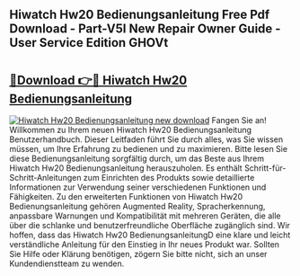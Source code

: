 ## Hiwatch Hw20 Bedienungsanleitung Free Pdf Download - Part-V5I New Repair Owner Guide - User Service Edition GHOVt

# <h2><a href="http://df62i9.blite.top/?on=Hiwatch+Hw20+Bedienungsanleitung">🔗Download 👉🔴 Hiwatch Hw20 Bedienungsanleitung</a></h2>

[![Hiwatch Hw20 Bedienungsanleitung new download](https://i.imgur.com/lujVjoI.png)](http://df62i9.blite.top/?on=Hiwatch+Hw20+Bedienungsanleitung)
Fangen Sie an! Willkommen zu Ihrem neuen Hiwatch Hw20 Bedienungsanleitung Benutzerhandbuch. Dieser Leitfaden führt Sie durch alles, was Sie wissen müssen, um Ihre Erfahrung zu bedienen und zu maximieren. Bitte lesen Sie diese Bedienungsanleitung sorgfältig durch, um das Beste aus Ihrem Hiwatch Hw20 Bedienungsanleitung herauszuholen. Es enthält Schritt-für-Schritt-Anleitungen zum Einrichten des Produkts sowie detaillierte Informationen zur Verwendung seiner verschiedenen Funktionen und Fähigkeiten. Zu den erweiterten Funktionen von Hiwatch Hw20 Bedienungsanleitung gehören Augmented Reality, Spracherkennung, anpassbare Warnungen und Kompatibilität mit mehreren Geräten, die alle über die schlanke und benutzerfreundliche Oberfläche zugänglich sind. Wir hoffen, dass das Hiwatch Hw20 BedienungsanleitungD eine klare und leicht verständliche Anleitung für den Einstieg in Ihr neues Produkt war. Sollten Sie Hilfe oder Klärung benötigen, zögern Sie bitte nicht, sich an unser Kundendienstteam zu wenden.
